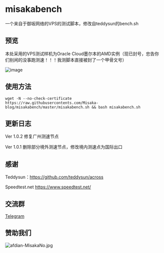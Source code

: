 # misakabench
一个来自于御坂网络的VPS的测试脚本，修改自teddysun的bench.sh

## 预览

本处采用的VPS测试样机为Oracle Cloud墨尔本的AMD实例（现已封号，忠告你们别闲的没事跑测速！！！我测脚本直接被封了一个甲骨文号）

![image](https://user-images.githubusercontent.com/96560028/151930638-bf10fb0b-1107-4542-b62f-6b9ae110f7a8.png)

## 使用方法

```shell
wget -N --no-check-certificate https://raw.githubusercontents.com/Misaka-blog/misakabench/master/misakabench.sh && bash misakabench.sh
```

## 更新日志

Ver 1.0.2 修复广州测速节点

Ver 1.0.1 删除部分境外测速节点，修改境内测速点为国际出口

## 感谢

Teddysun：https://github.com/teddysun/across

Speedtest.net https://www.speedtest.net/

## 交流群

[Telegram](https://t.me/misakanetcn)

## 赞助我们

![afdian-MisakaNo.jpg](https://s2.loli.net/2021/12/25/SimocqwhVg89NQJ.jpg)
